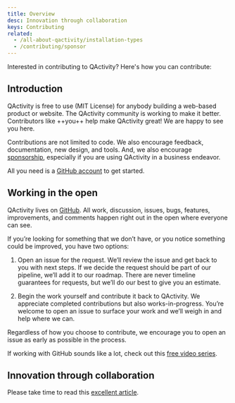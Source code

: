 ```yaml
---
title: Overview
desc: Innovation through collaboration
keys: Contributing
related:
  - /all-about-qactivity/installation-types
  - /contributing/sponsor
---
```


Interested in contributing to QActivity? Here's how you can contribute:

## Introduction

QActivity is free to use (MIT License) for anybody building a web-based product or website. The QActivity community is working to make it better. Contributors like ++you++ help make QActivity great! We are happy to see you here.

Contributions are not limited to code. We also encourage feedback, documentation, new design, and tools. And, we also encourage [sponsorship](/contributing/sponsor), especially if you are using QActivity in a business endeavor. 

All you need is a [GitHub account](https://github.com/join) to get started.

## Working in the open

QActivity lives on [GitHub](https://github.com/quasarframework/quasar-ui-qactivity). All work, discussion, issues, bugs, features, improvements, and comments happen right out in the open where everyone can see.

If you’re looking for something that we don’t have, or you notice something could be improved, you have two options:

1. Open an issue for the request. We’ll review the issue and get back to you with next steps. If we decide the request should be part of our pipeline, we’ll add it to our roadmap. There are never timeline guarantees for requests, but we’ll do our best to give you an estimate.

2. Begin the work yourself and contribute it back to QActivity. We appreciate completed contributions but also works-in-progress. You’re welcome to open an issue to surface your work and we’ll weigh in and help where we can.

Regardless of how you choose to contribute, we encourage you to open an issue as early as possible in the process.

If working with GitHub sounds like a lot, check out this [free video series](https://app.egghead.io/playlists/how-to-contribute-to-an-open-source-project-on-github).

## Innovation through collaboration

Please take time to read this [excellent article](https://blogs.vmware.com/opensource/2020/12/01/why-companies-contribute-to-open-source/).